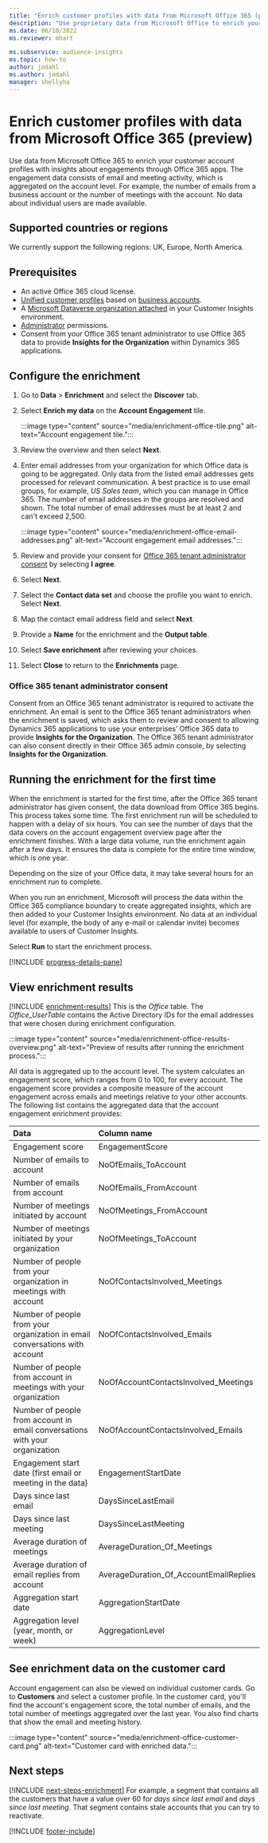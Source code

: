 ```yaml
---
title: "Enrich customer profiles with data from Microsoft Office 365 (preview)"
description: "Use proprietary data from Microsoft Office to enrich your customer profiles with engagement data."
ms.date: 06/10/2022
ms.reviewer: mhart

ms.subservice: audience-insights
ms.topic: how-to
author: jodahl
ms.author: jodahl
manager: shellyha
---
```


# Enrich customer profiles with data from Microsoft Office 365 (preview)

Use data from Microsoft Office 365 to enrich your customer account profiles with insights about engagements through Office 365 apps. The engagement data consists of email and meeting activity, which is aggregated on the account level. For example, the number of emails from a business account or the number of meetings with the account. No data about individual users are made available.

## Supported countries or regions

We currently support the following regions: UK, Europe, North America.

## Prerequisites

- An active Office 365 cloud license.
- [Unified customer profiles](customer-profiles.md) based on [business accounts](work-with-business-accounts.md).
- A [Microsoft Dataverse organization attached](create-environment.md#step-3-connect-to-microsoft-dataverse) in your Customer Insights environment.
- [Administrator](permissions.md#admin) permissions.
- Consent from your Office 365 tenant administrator to use Office 365 data to provide **Insights for the Organization** within Dynamics 365 applications.

## Configure the enrichment

1. Go to **Data** > **Enrichment** and select the **Discover** tab.

1. Select **Enrich my data** on the **Account Engagement** tile.

   :::image type="content" source="media/enrichment-office-tile.png" alt-text="Account engagement tile.":::

1. Review the overview and then select **Next**.

1. Enter email addresses from your organization for which Office data is going to be aggregated. Only data from the listed email addresses gets processed for relevant communication. A best practice is to use email groups, for example, *US Sales team*, which you can manage in Office 365. The number of email addresses in the groups are resolved and shown. The total number of email addresses must be at least 2 and can't exceed 2,500.

   :::image type="content" source="media/enrichment-office-email-addresses.png" alt-text="Account engagement email addresses.":::

1. Review and provide your consent for [Office 365 tenant administrator consent](#office-365-tenant-administrator-consent) by selecting **I agree**.

1. Select **Next**.

1. Select the **Contact data set** and choose the profile you want to enrich. Select **Next**.

1. Map the contact email address field and select **Next**.

1. Provide a **Name** for the enrichment and the **Output table**.

1. Select **Save enrichment** after reviewing your choices.

1. Select **Close** to return to the **Enrichments** page.

### Office 365 tenant administrator consent

Consent from an Office 365 tenant administrator is required to activate the enrichment. An email is sent to the Office 365 tenant administrators when the enrichment is saved, which asks them to review and consent to allowing Dynamics 365 applications to use your enterprises’ Office 365 data to provide **Insights for the Organization**. The Office 365 tenant administrator can also consent directly in their Office 365 admin console, by selecting **Insights for the Organization**.

## Running the enrichment for the first time

When the enrichment is started for the first time, after the Office 365 tenant administrator has given consent, the data download from Office 365 begins. This process takes some time. The first enrichment run will be scheduled to happen with a delay of six hours. You can see the number of days that the data covers on the account engagement overview page after the enrichment finishes. With a large data volume, run the enrichment again after a few days. It ensures the data is complete for the entire time window, which is one year.

Depending on the size of your Office data, it may take several hours for an enrichment run to complete.

When you run an enrichment, Microsoft will process the data within the Office 365 compliance boundary to create aggregated insights, which are then added to your Customer Insights environment. No data at an individual level (for example, the body of any e-mail or calendar invite) becomes available to users of Customer Insights.

Select **Run** to start the enrichment process.

[!INCLUDE [progress-details-pane](includes/progress-details-pane.md)]

## View enrichment results

[!INCLUDE [enrichment-results](includes/enrichment-results.md)] This is the *Office* table. The *Office_UserTable* contains the Active Directory IDs for the email addresses that were chosen during enrichment configuration.

:::image type="content" source="media/enrichment-office-results-overview.png" alt-text="Preview of results after running the enrichment process.":::

All data is aggregated up to the account level. The system calculates an engagement score, which ranges from 0 to 100, for every account. The engagement score provides a composite measure of the account engagement across emails and meetings relative to your other accounts. The following list contains the aggregated data that the account engagement enrichment provides:

| Data                                                                              | Column name                              |
| :-------------------------------------------------------------------------------- |:---------------------------------------- |
| Engagement score                                                                  |  EngagementScore                         |
| Number of emails to account                                                       |  NoOfEmails_ToAccount                    |
| Number of emails from account                                                     |  NoOfEmails_FromAccount                  |
| Number of meetings initiated by account                                           |  NoOfMeetings_FromAccount                |
| Number of meetings initiated by your organization                                 |  NoOfMeetings_ToAccount                  |
| Number of people from your organization in meetings with account                  |  NoOfContactsInvolved_Meetings           |
| Number of people from your organization in email conversations with account       |  NoOfContactsInvolved_Emails             |
| Number of people from account in meetings with your organization                  |  NoOfAccountContactsInvolved_Meetings    |
| Number of people from account in email conversations with your organization       |  NoOfAccountContactsInvolved_Emails      |
| Engagement start date (first email or meeting in the data)                        |  EngagementStartDate                     |
| Days since last email                                                             |  DaysSinceLastEmail                      |
| Days since last meeting                                                           |  DaysSinceLastMeeting                    |
| Average duration of meetings                                                      |  AverageDuration_Of_Meetings             |
| Average duration of email replies from account                                    |  AverageDuration_Of_AccountEmailReplies  |
| Aggregation start date                                                            |  AggregationStartDate                    |
| Aggregation level (year, month, or week)                                          |  AggregationLevel                        |

## See enrichment data on the customer card

Account engagement can also be viewed on individual customer cards. Go to **Customers** and select a customer profile. In the customer card, you'll find the account's engagement score, the total number of emails, and the total number of meetings aggregated over the last year. You also find charts that show the email and meeting history.

:::image type="content" source="media/enrichment-office-customer-card.png" alt-text="Customer card with enriched data.":::

## Next steps

[!INCLUDE [next-steps-enrichment](includes/next-steps-enrichment.md)]
For example, a segment that contains all the customers that have a value over 60 for *days since last email* and *days since last meeting*. That segment contains stale accounts that you can try to reactivate.

[!INCLUDE [footer-include](includes/footer-banner.md)]

